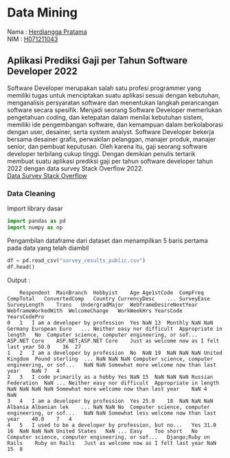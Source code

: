 # Data Mining

Nama : [Herdiangga Pratama](https://github.com/herdianggapratama) <br/>
NIM : [H071211043](https://github.com/herdianggapratama) <br/>

## Aplikasi Prediksi Gaji per Tahun Software Developer 2022

Software Developer merupakan salah satu profesi programmer yang memiliki tugas untuk menciptakan suatu aplikasi sesuai dengan kebutuhan, menganalisis persyaratan software dan menentukan langkah perancangan software secara spesifik. Menjadi seorang Software Developer memerlukan pengetahuan coding, dan ketepatan dalam menilai kebutuhan sistem, memiliki ide pengembangan software, dan kemampuan dalam berkolaborasi dengan user, desainer, serta system analyst. Software Developer bekerja bersama desainer grafis, perwakilan pelanggan, manajer produk, manajer senior, dan pembuat keputusan. Oleh karena itu, gaji seorang software developer terbilang cukup tinggi. Dengan demikian penulis tertarik membuat suatu aplikasi prediksi gaji per tahun software developer tahun 2022 dengan data survey Stack Overflow 2022. <br />
[Data Survey Stack Overflow](https://insights.stackoverflow.com/survey)

### Data Cleaning

Import library dasar

```python
import pandas as pd
import numpy as np
```

Pengambilan dataframe dari dataset dan menampilkan 5 baris pertama pada data yang telah diambil

```python
df = pd.read_csv("survey_results_public.csv")
df.head()
```

Output :

```
	Respondent	MainBranch	Hobbyist	Age	Age1stCode	CompFreq	CompTotal	ConvertedComp	Country	CurrencyDesc	...	SurveyEase	SurveyLength	Trans	UndergradMajor	WebframeDesireNextYear	WebframeWorkedWith	WelcomeChange	WorkWeekHrs	YearsCode	YearsCodePro
0	1	I am a developer by profession	Yes	NaN	13	Monthly	NaN	NaN	Germany	European Euro	...	Neither easy nor difficult	Appropriate in length	No	Computer science, computer engineering, or sof...	ASP.NET Core	ASP.NET;ASP.NET Core	Just as welcome now as I felt last year	50.0	36	27
1	2	I am a developer by profession	No	NaN	19	NaN	NaN	NaN	United Kingdom	Pound sterling	...	NaN	NaN	NaN	Computer science, computer engineering, or sof...	NaN	NaN	Somewhat more welcome now than last year	NaN	7	4
2	3	I code primarily as a hobby	Yes	NaN	15	NaN	NaN	NaN	Russian Federation	NaN	...	Neither easy nor difficult	Appropriate in length	NaN	NaN	NaN	NaN	Somewhat more welcome now than last year	NaN	4	NaN
3	4	I am a developer by profession	Yes	25.0	18	NaN	NaN	NaN	Albania	Albanian lek	...	NaN	NaN	No	Computer science, computer engineering, or sof...	NaN	NaN	Somewhat less welcome now than last year	40.0	7	4
4	5	I used to be a developer by profession, but no...	Yes	31.0	16	NaN	NaN	NaN	United States	NaN	...	Easy	Too short	No	Computer science, computer engineering, or sof...	Django;Ruby on Rails	Ruby on Rails	Just as welcome now as I felt last year	NaN	15	8
```
